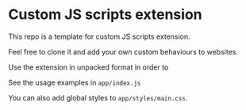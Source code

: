 # Custom JS scripts extension

This repo is a template for custom JS scripts extension.

Feel free to clone it and add your own custom behaviours to websites.

Use the extension in unpacked format in order to

See the usage examples in `app/index.js`

You can also add global styles to `app/styles/main.css`.
